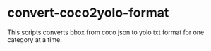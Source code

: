 # convert-coco2yolo-format
This scripts converts bbox from coco json to yolo txt format for one category at a time.
